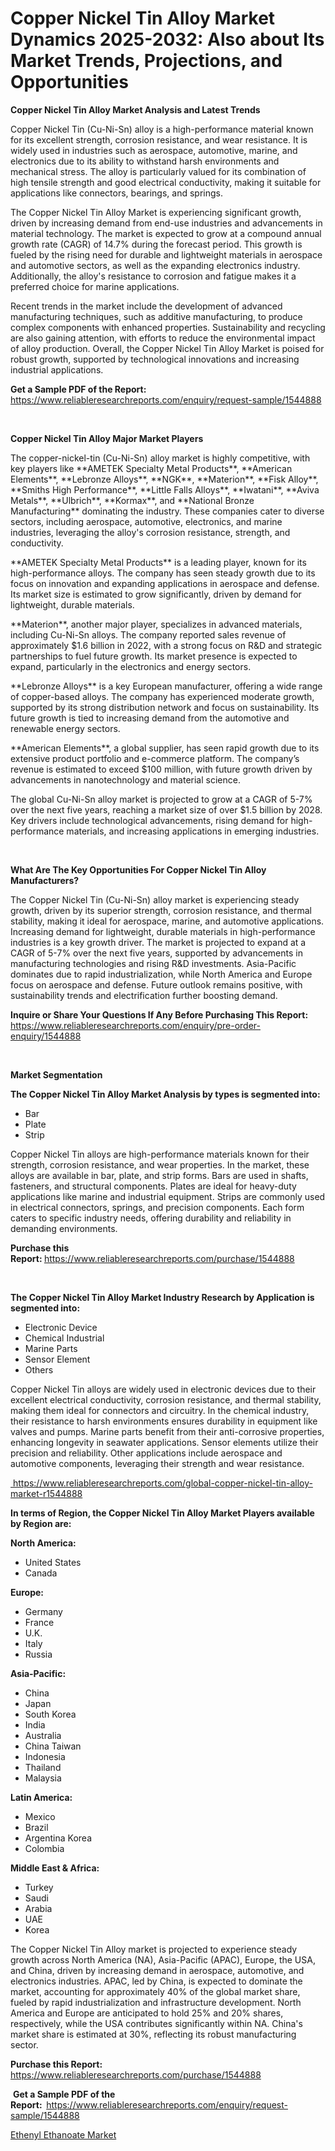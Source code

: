 <p><h1>Copper Nickel Tin Alloy Market Dynamics 2025-2032: Also about Its Market Trends, Projections, and Opportunities</h1></p><p><strong>Copper Nickel Tin Alloy Market Analysis and Latest Trends</strong></p>
<p><p>Copper Nickel Tin (Cu-Ni-Sn) alloy is a high-performance material known for its excellent strength, corrosion resistance, and wear resistance. It is widely used in industries such as aerospace, automotive, marine, and electronics due to its ability to withstand harsh environments and mechanical stress. The alloy is particularly valued for its combination of high tensile strength and good electrical conductivity, making it suitable for applications like connectors, bearings, and springs.</p><p>The Copper Nickel Tin Alloy Market is experiencing significant growth, driven by increasing demand from end-use industries and advancements in material technology. The market is expected to grow at a compound annual growth rate (CAGR) of 14.7% during the forecast period. This growth is fueled by the rising need for durable and lightweight materials in aerospace and automotive sectors, as well as the expanding electronics industry. Additionally, the alloy's resistance to corrosion and fatigue makes it a preferred choice for marine applications.</p><p>Recent trends in the market include the development of advanced manufacturing techniques, such as additive manufacturing, to produce complex components with enhanced properties. Sustainability and recycling are also gaining attention, with efforts to reduce the environmental impact of alloy production. Overall, the Copper Nickel Tin Alloy Market is poised for robust growth, supported by technological innovations and increasing industrial applications.</p></p>
<p><strong>Get a Sample PDF of the Report:&nbsp;</strong> <a href="https://www.reliableresearchreports.com/enquiry/request-sample/1544888?utm_campaign=2141&utm_medium=2&utm_source=Github&utm_content=ia&utm_term=26012025&utm_id=copper-nickel-tin-alloy">https://www.reliableresearchreports.com/enquiry/request-sample/1544888</a></p>
<p>&nbsp;</p>
<p><strong>Copper Nickel Tin Alloy Major Market Players</strong></p>
<p><p>The copper-nickel-tin (Cu-Ni-Sn) alloy market is highly competitive, with key players like **AMETEK Specialty Metal Products**, **American Elements**, **Lebronze Alloys**, **NGK**, **Materion**, **Fisk Alloy**, **Smiths High Performance**, **Little Falls Alloys**, **Iwatani**, **Aviva Metals**, **Ulbrich**, **Kormax**, and **National Bronze Manufacturing** dominating the industry. These companies cater to diverse sectors, including aerospace, automotive, electronics, and marine industries, leveraging the alloy's corrosion resistance, strength, and conductivity.</p><p>**AMETEK Specialty Metal Products** is a leading player, known for its high-performance alloys. The company has seen steady growth due to its focus on innovation and expanding applications in aerospace and defense. Its market size is estimated to grow significantly, driven by demand for lightweight, durable materials.</p><p>**Materion**, another major player, specializes in advanced materials, including Cu-Ni-Sn alloys. The company reported sales revenue of approximately $1.6 billion in 2022, with a strong focus on R&D and strategic partnerships to fuel future growth. Its market presence is expected to expand, particularly in the electronics and energy sectors.</p><p>**Lebronze Alloys** is a key European manufacturer, offering a wide range of copper-based alloys. The company has experienced moderate growth, supported by its strong distribution network and focus on sustainability. Its future growth is tied to increasing demand from the automotive and renewable energy sectors.</p><p>**American Elements**, a global supplier, has seen rapid growth due to its extensive product portfolio and e-commerce platform. The company’s revenue is estimated to exceed $100 million, with future growth driven by advancements in nanotechnology and material science.</p><p>The global Cu-Ni-Sn alloy market is projected to grow at a CAGR of 5-7% over the next five years, reaching a market size of over $1.5 billion by 2028. Key drivers include technological advancements, rising demand for high-performance materials, and increasing applications in emerging industries.</p></p>
<p>&nbsp;</p>
<p><strong>What Are The Key Opportunities For Copper Nickel Tin Alloy Manufacturers?</strong></p>
<p><p>The Copper Nickel Tin (Cu-Ni-Sn) alloy market is experiencing steady growth, driven by its superior strength, corrosion resistance, and thermal stability, making it ideal for aerospace, marine, and automotive applications. Increasing demand for lightweight, durable materials in high-performance industries is a key growth driver. The market is projected to expand at a CAGR of 5-7% over the next five years, supported by advancements in manufacturing technologies and rising R&D investments. Asia-Pacific dominates due to rapid industrialization, while North America and Europe focus on aerospace and defense. Future outlook remains positive, with sustainability trends and electrification further boosting demand.</p></p>
<p><strong>Inquire or Share Your Questions If Any Before Purchasing This Report:</strong> <a href="https://www.reliableresearchreports.com/enquiry/pre-order-enquiry/1544888?utm_campaign=2141&utm_medium=2&utm_source=Github&utm_content=ia&utm_term=26012025&utm_id=copper-nickel-tin-alloy">https://www.reliableresearchreports.com/enquiry/pre-order-enquiry/1544888</a></p>
<p>&nbsp;</p>
<p><strong>Market Segmentation</strong></p>
<p><strong>The Copper Nickel Tin Alloy Market Analysis by types is segmented into:</strong></p>
<p><ul><li>Bar</li><li>Plate</li><li>Strip</li></ul></p>
<p><p>Copper Nickel Tin alloys are high-performance materials known for their strength, corrosion resistance, and wear properties. In the market, these alloys are available in bar, plate, and strip forms. Bars are used in shafts, fasteners, and structural components. Plates are ideal for heavy-duty applications like marine and industrial equipment. Strips are commonly used in electrical connectors, springs, and precision components. Each form caters to specific industry needs, offering durability and reliability in demanding environments.</p></p>
<p><strong>Purchase this Report:&nbsp;</strong><a href="https://www.reliableresearchreports.com/purchase/1544888?utm_campaign=2141&utm_medium=2&utm_source=Github&utm_content=ia&utm_term=26012025&utm_id=copper-nickel-tin-alloy">https://www.reliableresearchreports.com/purchase/1544888</a></p>
<p>&nbsp;</p>
<p><strong>The Copper Nickel Tin Alloy Market Industry Research by Application is segmented into:</strong></p>
<p><ul><li>Electronic Device</li><li>Chemical Industrial</li><li>Marine Parts</li><li>Sensor Element</li><li>Others</li></ul></p>
<p><p>Copper Nickel Tin alloys are widely used in electronic devices due to their excellent electrical conductivity, corrosion resistance, and thermal stability, making them ideal for connectors and circuitry. In the chemical industry, their resistance to harsh environments ensures durability in equipment like valves and pumps. Marine parts benefit from their anti-corrosive properties, enhancing longevity in seawater applications. Sensor elements utilize their precision and reliability. Other applications include aerospace and automotive components, leveraging their strength and wear resistance.</p></p>
<p><a href="https://www.reliableresearchreports.com/global-copper-nickel-tin-alloy-market-r1544888?utm_campaign=2141&utm_medium=2&utm_source=Github&utm_content=ia&utm_term=26012025&utm_id=copper-nickel-tin-alloy">&nbsp;https://www.reliableresearchreports.com/global-copper-nickel-tin-alloy-market-r1544888</a></p>
<p><strong>In terms of Region, the Copper Nickel Tin Alloy Market Players available by Region are:</strong></p>
<p>
    <p> <strong> North America: </strong>
        <ul>
            <li>United States</li>
            <li>Canada</li>
        </ul>
        </p> 
    <p> <strong> Europe: </strong>
        <ul>
            <li>Germany</li>
            <li>France</li>
            <li>U.K.</li>
            <li>Italy</li>
            <li>Russia</li>
        </ul>
        </p> 
    <p> <strong> Asia-Pacific: </strong>
        <ul>
            <li>China</li>
            <li>Japan</li>
            <li>South Korea</li>
            <li>India</li>
            <li>Australia</li>
            <li>China Taiwan</li>
            <li>Indonesia</li>
            <li>Thailand</li>
            <li>Malaysia</li>
        </ul>
        </p> 
    <p> <strong> Latin America: </strong>
        <ul>
            <li>Mexico</li>
            <li>Brazil</li>
            <li>Argentina Korea</li>
            <li>Colombia</li>
        </ul>
        </p> 
    <p> <strong> Middle East & Africa: </strong>
        <ul>
            <li>Turkey</li>
            <li>Saudi</li>
            <li>Arabia</li>
            <li>UAE</li>
            <li>Korea</li>
        </ul>
    </p>
    </p>
<p><p>The Copper Nickel Tin Alloy market is projected to experience steady growth across North America (NA), Asia-Pacific (APAC), Europe, the USA, and China, driven by increasing demand in aerospace, automotive, and electronics industries. APAC, led by China, is expected to dominate the market, accounting for approximately 40% of the global market share, fueled by rapid industrialization and infrastructure development. North America and Europe are anticipated to hold 25% and 20% shares, respectively, while the USA contributes significantly within NA. China's market share is estimated at 30%, reflecting its robust manufacturing sector.</p></p>
<p><strong>Purchase this Report: </strong><a href="https://www.reliableresearchreports.com/purchase/1544888?utm_campaign=2141&utm_medium=2&utm_source=Github&utm_content=ia&utm_term=26012025&utm_id=copper-nickel-tin-alloy">https://www.reliableresearchreports.com/purchase/1544888</a></p>
<p>&nbsp;<strong>Get a Sample PDF of the Report:&nbsp;&nbsp;</strong><a href="https://www.reliableresearchreports.com/enquiry/request-sample/1544888?utm_campaign=2141&utm_medium=2&utm_source=Github&utm_content=ia&utm_term=26012025&utm_id=copper-nickel-tin-alloy">https://www.reliableresearchreports.com/enquiry/request-sample/1544888</a></p>
<p><strong></strong></p>
<p><p><a href="https://github.com/mauripalmi/Market-Research-Report-List-5/blob/main/ethenyl-ethanoate-market.md?utm_campaign=2141&utm_medium=2&utm_source=Github&utm_content=ia&utm_term=26012025&utm_id=copper-nickel-tin-alloy">Ethenyl Ethanoate Market</a></p></p>